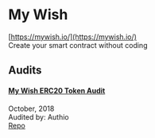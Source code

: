 
# My Wish
  
[https://mywish.io/](https://mywish.io/)<br>
Create your smart contract without coding


## Audits



#### [My Wish ERC20 Token Audit](https://github.com/authio-ethereum/Audits/blob/master/MyWish/MyWish%20Token%20Audit.pdf)

October, 2018<br>
Audited by: Authio<br>
[Repo](https://github.com/MyWishPlatform/crowdsale)
      

  



